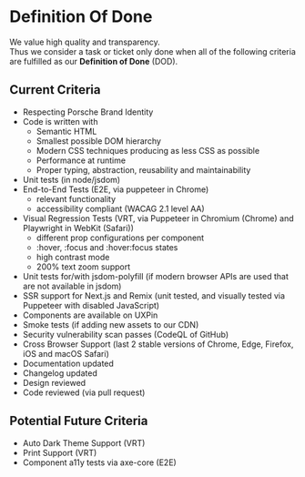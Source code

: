 # Definition Of Done

We value high quality and transparency.  
Thus we consider a task or ticket only done when all of the following criteria are fulfilled as our **Definition of
Done** (DOD).

<TableOfContents></TableOfContents>

## Current Criteria

- Respecting Porsche Brand Identity
- Code is written with
  - Semantic HTML
  - Smallest possible DOM hierarchy
  - Modern CSS techniques producing as less CSS as possible
  - Performance at runtime
  - Proper typing, abstraction, reusability and maintainability
- Unit tests (in node/jsdom)
- End-to-End Tests (E2E, via puppeteer in Chrome)
  - relevant functionality
  - accessibility compliant (WACAG 2.1 level AA)
- Visual Regression Tests (VRT, via Puppeteer in Chromium (Chrome) and Playwright in WebKit (Safari))
  - different prop configurations per component
  - :hover, :focus and :hover:focus states
  - high contrast mode
  - 200% text zoom support
- Unit tests for/with jsdom-polyfill (if modern browser APIs are used that are not available in jsdom)
- SSR support for Next.js and Remix (unit tested, and visually tested via Puppeteer with disabled JavaScript)
- Components are available on UXPin
- Smoke tests (if adding new assets to our CDN)
- Security vulnerability scan passes (CodeQL of GitHub)
- Cross Browser Support (last 2 stable versions of Chrome, Edge, Firefox, iOS and macOS Safari)
- Documentation updated
- Changelog updated
- Design reviewed
- Code reviewed (via pull request)

## Potential Future Criteria

- Auto Dark Theme Support (VRT)
- Print Support (VRT)
- Component a11y tests via axe-core (E2E)
